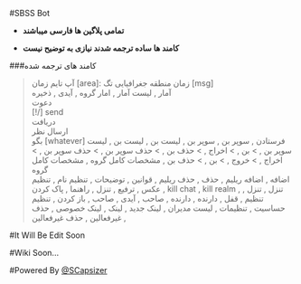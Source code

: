 #SBSS Bot

* **تمامی پلاگین ها فارسی میباشند**

* **کامند ها ساده ترجمه شدند نیازی به توضیح نیست**

###کامند های ترجمه شده
>  آپ تایم 
> زمان [area]: زمان منطقه جغرافیایی 
> تگ [msg]  
> آمار ,
> لیست آمار ,
> امار گروه   ,
> آیدی ,
>  ذخیره       
>  دعوت     
>  [!/] send    
> دریافت    
>  ارسال نظر  
> بگو [whatever] 
> فرستادن   ,
 >    سوپر بن    ,
 >   سوپر بن ,
 > لیست بن    ,
  >   لیست بن ,
   >  لیست سوپر بن ,
    > بن    ,
    > اخراج ,
    > حذف بن    ,
    > حذف سوپر بن    ,
    > حذف سوپر بن ,
    > اخراج    ,
    > خروج ,
    > بن ,
    > حذف بن ,
 > مشخصات کامل گروه ,
 > مشخصات کامل گروه  
 > اضافه ,
 >  اضافه ریلیم ,
 >  حذف ,
 >  حذف ریلیم ,
 >  قوانین ,
 >  توضیحات ,
 >  تنظیم نام    ,
  > تنظیم عکس ,
  > ترفیع    ,
  > تنزل  ,
  > راهنما ,
  > پاک کردن    ,
  > kill chat ,
  > kill realm ,
  > تنزل    ,
  > تنزل  ,
  > تنظیم      ,
  > قفل    ,
  > دارنده  ,
  > دارنده  ,
  > صاحب ,
  > آیدی    ,
  > صاحب   ,
  > باز کردن    ,
  > تنظیم حساسیت  ,
  > تنظیمات ,
  > لیست مدیران ,
  > لینک جدید ,
  > لینک ,
  > لینک خصوصی ,
  > حذف غیرفعالین ,
  > حذف غیرفعالین  ,

#It Will Be Edit Soon

#Wiki Soon...

#Powered By [@SCapsizer](telegram.me/Capsizer)
